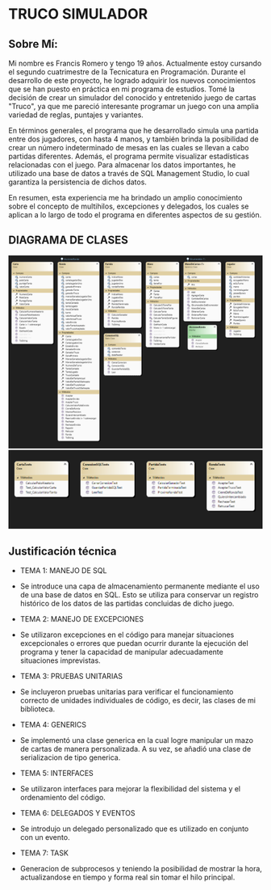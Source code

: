 # TRUCO SIMULADOR

## Sobre Mí:

Mi nombre es Francis Romero y tengo 19 años. Actualmente estoy cursando el segundo cuatrimestre de la Tecnicatura en Programación. Durante el desarrollo de este proyecto, he logrado adquirir los nuevos conocimientos que se han puesto en práctica en mi programa de estudios. Tomé la decisión de crear un simulador del conocido y entretenido juego de cartas "Truco", ya que me pareció interesante programar un juego con una amplia variedad de reglas, puntajes y variantes.

En términos generales, el programa que he desarrollado simula una partida entre dos jugadores, con hasta 4 manos, y también brinda la posibilidad de crear un número indeterminado de mesas en las cuales se llevan a cabo partidas diferentes. Además, el programa permite visualizar estadísticas relacionadas con el juego. Para almacenar los datos importantes, he utilizado una base de datos a través de SQL Management Studio, lo cual garantiza la persistencia de dichos datos.

En resumen, esta experiencia me ha brindado un amplio conocimiento sobre el concepto de multihilos, excepciones y delegados, los cuales se aplican a lo largo de todo el programa en diferentes aspectos de su gestión.

## DIAGRAMA DE CLASES
![Diagrama de Clases](./DiagramaDeClasesBiblioteca.png)
![Diagrama de Clases](./DiagramaDeClasesTesteos.png)

## Justificación técnica

- TEMA 1: MANEJO DE SQL
 - Se introduce una capa de almacenamiento permanente mediante el uso de una base de datos en SQL. Esto se utiliza para conservar un registro histórico de los datos de las partidas concluidas de dicho juego.

- TEMA 2: MANEJO DE EXCEPCIONES
 - Se utilizaron excepciones en el código para manejar situaciones excepcionales o errores que puedan ocurrir durante la ejecución del programa y tener la capacidad de manipular adecuadamente situaciones imprevistas.

- TEMA 3: PRUEBAS UNITARIAS
 - Se incluyeron pruebas unitarias para verificar el funcionamiento correcto de unidades individuales de código, es decir, las clases de mi biblioteca.

- TEMA 4: GENERICS
 - Se implementó una clase generica en la cual logre manipular un mazo de cartas de manera personalizada. A su vez, se añadió una clase de serializacion de tipo generica.

- TEMA 5: INTERFACES
 - Se utilizaron interfaces para mejorar la flexibilidad del sistema y el ordenamiento del código. 

- TEMA 6: DELEGADOS Y EVENTOS
 - Se introdujo un delegado personalizado que es utilizado en conjunto con un evento.

- TEMA 7: TASK
 - Generacion de subprocesos y teniendo la posibilidad de mostrar la hora, actualizandose en tiempo y forma real sin tomar el hilo principal.
